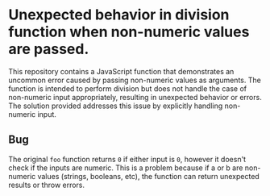 # Unexpected behavior in division function when non-numeric values are passed.

This repository contains a JavaScript function that demonstrates an uncommon error caused by passing non-numeric values as arguments.  The function is intended to perform division but does not handle the case of non-numeric input appropriately, resulting in unexpected behavior or errors.  The solution provided addresses this issue by explicitly handling non-numeric input.

## Bug

The original `foo` function returns `0` if either input is `0`, however it doesn't check if the inputs are numeric. This is a problem because if a or b are non-numeric values (strings, booleans, etc), the function can return unexpected results or throw errors.